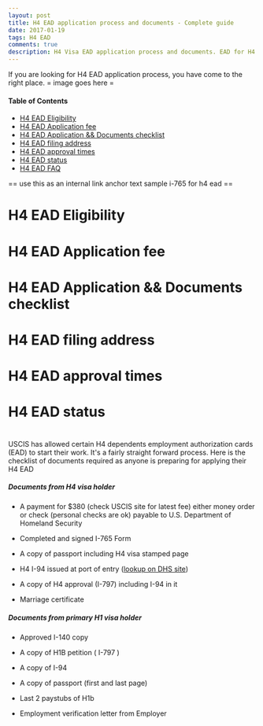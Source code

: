 ```yaml
---
layout: post
title: H4 EAD application process and documents - Complete guide 
date: 2017-01-19
tags: H4 EAD
comments: true
description: H4 Visa EAD application process and documents. EAD for H4
---
```

If you are looking for H4 EAD application process, you have come to the right place.
= image goes here = 

#### Table of Contents
 - [H4 EAD Eligibility](/)
 - [H4 EAD Application fee](/)
 - [H4 EAD Application && Documents checklist](/)
 - [H4 EAD filing address](/)
 - [H4 EAD approval times](/)
 - [H4 EAD status](/)
 - [H4 EAD FAQ](/)

== use this as an internal link anchor text sample i-765 for h4 ead ==
# H4 EAD Eligibility
# H4 EAD Application fee
# H4 EAD Application && Documents checklist
# H4 EAD filing address
# H4 EAD approval times
# H4 EAD status
# 

USCIS has allowed certain H4 dependents employment authorization cards (EAD) to start their work. It's a fairly straight forward
process. Here is the checklist of documents required as anyone is preparing for applying their H4 EAD

##### Documents from H4 visa holder

- A payment for $380 (check USCIS site for latest fee) either money order or check (personal checks are ok) payable to U.S. Department of Homeland Security

- Completed and signed I-765 Form

- A copy of passport including H4 visa stamped page

- H4 I-94 issued at port of entry ([lookup on DHS site](https://i94.cbp.dhs.gov/I94/#/recent-search))

- A copy of H4 approval (I-797) including I-94 in it

- Marriage certificate

##### Documents from primary H1 visa holder

- Approved I-140 copy

- A copy of H1B petition ( I-797 )

- A copy of I-94

- A copy of passport (first and last page)

- Last 2 paystubs of H1b

- Employment verification letter from Employer
